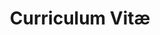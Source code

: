 ---
title: Curriculum Vitæ
layout: cv
actions:
  - label: "Download as PDF"
    icon: pdf
    url: "./cv.pdf"
---